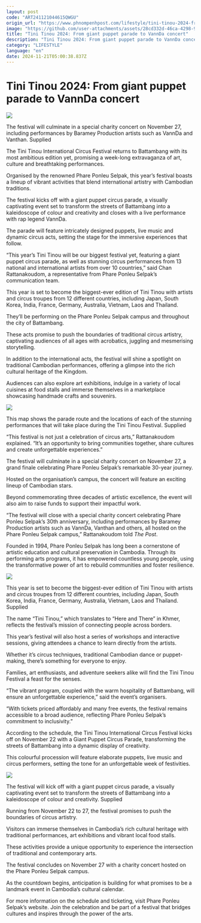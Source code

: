 ```yaml
---
layout: post
code: "ART241121044615QWGU"
origin_url: "https://www.phnompenhpost.com/lifestyle/tini-tinou-2024-from-giant-puppet-parade-to-vannda-concert"
image: "https://github.com/user-attachments/assets/28cd332d-46ca-4298-9f54-fe70db052d8f"
title: "Tini Tinou 2024: From giant puppet parade to VannDa concert"
description: "​​Tini Tinou 2024: From giant puppet parade to VannDa concert​"
category: "LIFESTYLE"
language: "en"
date: 2024-11-21T05:00:38.837Z
---
```


# Tini Tinou 2024: From giant puppet parade to VannDa concert

![](https://github.com/user-attachments/assets/1e961726-3584-4a70-a8f5-151901c857e5)

The festival will culminate in a special charity concert on November 27, including performances by Baramey Production artists such as VannDa and Vanthan. Supplied

The Tini Tinou International Circus Festival returns to Battambang with its most ambitious edition yet, promising a week-long extravaganza of art, culture and breathtaking performances. 

Organised by the renowned Phare Ponleu Selpak, this year’s festival boasts a lineup of vibrant activities that blend international artistry with Cambodian traditions.

The festival kicks off with a giant puppet circus parade, a visually captivating event set to transform the streets of Battambang into a kaleidoscope of colour and creativity and closes with a live performance with rap legend VannDa. 

The parade will feature intricately designed puppets, live music and dynamic circus acts, setting the stage for the immersive experiences that follow.

“This year’s Tini Tinou will be our biggest festival yet, featuring a giant puppet circus parade, as well as stunning circus performances from 13 national and international artists from over 10 countries,” said Chan Rattanakoudom, a representative from Phare Ponleu Selpak’s communication team.

This year is set to become the biggest-ever edition of Tini Tinou with artists and circus troupes from 12 different countries, including Japan, South Korea, India, France, Germany, Australia, Vietnam, Laos and Thailand. 

They’ll be performing on the Phare Ponleu Selpak campus and throughout the city of Battambang.  

These acts promise to push the boundaries of traditional circus artistry, captivating audiences of all ages with acrobatics, juggling and mesmerising storytelling.

In addition to the international acts, the festival will shine a spotlight on traditional Cambodian performances, offering a glimpse into the rich cultural heritage of the Kingdom. 

Audiences can also explore art exhibitions, indulge in a variety of local cuisines at food stalls and immerse themselves in a marketplace showcasing handmade crafts and souvenirs.

![](https://github.com/user-attachments/assets/5f2f18ee-2bf8-4e50-af9b-7d3d3ddda28b)

This map shows the parade route and the locations of each of the stunning performances that will take place during the Tini Tinou Festival. Supplied

“This festival is not just a celebration of circus arts,” Rattanakoudom explained. “It’s an opportunity to bring communities together, share cultures and create unforgettable experiences.”

The festival will culminate in a special charity concert on November 27, a grand finale celebrating Phare Ponleu Selpak’s remarkable 30-year journey. 

Hosted on the organisation’s campus, the concert will feature an exciting lineup of Cambodian stars. 

Beyond commemorating three decades of artistic excellence, the event will also aim to raise funds to support their impactful work.

“The festival will close with a special charity concert celebrating Phare Ponleu Selpak’s 30th anniversary, including performances by Baramey Production artists such as VannDa, Vanthan and others, all hosted on the Phare Ponleu Selpak campus,” Rattanakoudom told _The Post_.

Founded in 1994, Phare Ponleu Selpak has long been a cornerstone of artistic education and cultural preservation in Cambodia. Through its performing arts programs, it has empowered countless young people, using the transformative power of art to rebuild communities and foster resilience.

![](https://pppenglish.sgp1.cdn.digitaloceanspaces.com/image/main/202411/21_11_2024_tini_tinou_international_circus_festival_special_performance.jpg)

This year is set to become the biggest-ever edition of Tini Tinou with artists and circus troupes from 12 different countries, including Japan, South Korea, India, France, Germany, Australia, Vietnam, Laos and Thailand. Supplied

The name “Tini Tinou,” which translates to “Here and There” in Khmer, reflects the festival’s mission of connecting people across borders.

This year’s festival will also host a series of workshops and interactive sessions, giving attendees a chance to learn directly from the artists. 

Whether it’s circus techniques, traditional Cambodian dance or puppet-making, there’s something for everyone to enjoy.

Families, art enthusiasts, and adventure seekers alike will find the Tini Tinou Festival a feast for the senses. 

“The vibrant program, coupled with the warm hospitality of Battambang, will ensure an unforgettable experience,” said the event’s organisers. 

“With tickets priced affordably and many free events, the festival remains accessible to a broad audience, reflecting Phare Ponleu Selpak’s commitment to inclusivity.”

According to the schedule, the Tini Tinou International Circus Festival kicks off on November 22 with a Giant Puppet Circus Parade, transforming the streets of Battambang into a dynamic display of creativity.

This colourful procession will feature elaborate puppets, live music and circus performers, setting the tone for an unforgettable week of festivities.

![](https://github.com/user-attachments/assets/18d565c4-41ff-4b66-b9bb-d506e2df564e)

The festival will kick off with a giant puppet circus parade, a visually captivating event set to transform the streets of Battambang into a kaleidoscope of colour and creativity. Supplied

Running from November 22 to 27, the festival promises to push the boundaries of circus artistry.

Visitors can immerse themselves in Cambodia’s rich cultural heritage with traditional performances, art exhibitions and vibrant local food stalls. 

These activities provide a unique opportunity to experience the intersection of traditional and contemporary arts.

The festival concludes on November 27 with a charity concert hosted on the Phare Ponleu Selpak campus. 

As the countdown begins, anticipation is building for what promises to be a landmark event in Cambodia’s cultural calendar. 

For more information on the schedule and ticketing, visit Phare Ponleu Selpak’s website. Join the celebration and be part of a festival that bridges cultures and inspires through the power of the arts.
